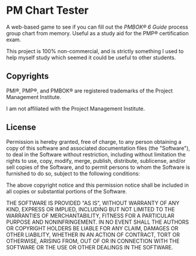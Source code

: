 # PM Chart Tester 

A web-based game to see if you can fill out the *PMBOK&reg; 6 Guide* process group chart from memory.  Useful as a study aid for the PMP&reg; 
certification exam.

This project is 100% non-commercial, and is strictly something I used to help myself study which seemed it could be useful to other students.

## Copyrights

PMI&reg;, PMP&reg;, and PMBOK&reg; are registered trademarks of the Project Management Institute.

I am not affiliated with the Project Management Institute.

## License

Permission is hereby granted, free of charge, to any person obtaining a copy
of this software and associated documentation files (the "Software"), to deal
in the Software without restriction, including without limitation the rights
to use, copy, modify, merge, publish, distribute, sublicense, and/or sell
copies of the Software, and to permit persons to whom the Software is
furnished to do so, subject to the following conditions:

The above copyright notice and this permission notice shall be included in all
copies or substantial portions of the Software.

THE SOFTWARE IS PROVIDED "AS IS", WITHOUT WARRANTY OF ANY KIND, EXPRESS OR
IMPLIED, INCLUDING BUT NOT LIMITED TO THE WARRANTIES OF MERCHANTABILITY,
FITNESS FOR A PARTICULAR PURPOSE AND NONINFRINGEMENT. IN NO EVENT SHALL THE
AUTHORS OR COPYRIGHT HOLDERS BE LIABLE FOR ANY CLAIM, DAMAGES OR OTHER
LIABILITY, WHETHER IN AN ACTION OF CONTRACT, TORT OR OTHERWISE, ARISING FROM,
OUT OF OR IN CONNECTION WITH THE SOFTWARE OR THE USE OR OTHER DEALINGS IN THE
SOFTWARE.
